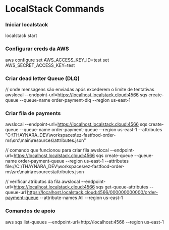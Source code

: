 # LocalStack Commands

### Iniciar localstack 
localstack start

### Configurar creds da AWS
aws configure
set AWS_ACCESS_KEY_ID=test
set AWS_SECRET_ACCESS_KEY=test

### Criar dead letter Queue (DLQ)
// onde mensagens são enviadas após excederem o limite de tentativas
awslocal --endpoint-url=https://localhost.localstack.cloud:4566 sqs create-queue --queue-name order-payment-dlq --region us-east-1

### Criar fila de payments
awslocal --endpoint-url=https://localhost.localstack.cloud:4566 sqs create-queue --queue-name order-payment-queue --region us-east-1 --attributes "C:\THAYNARA_DEV\workspaces\ez-fastfood-order-ms\src\main\resources\attributes.json"

// comando que funcionou para criar fila
awslocal --endpoint-url=https://localhost.localstack.cloud:4566 sqs create-queue --queue-name order-payment-queue --region us-east-1 --attributes file://C:\THAYNARA_DEV\workspaces\ez-fastfood-order-ms\src\main\resources\attributes.json

// verificar atributos da fila
awslocal --endpoint-url=https://localhost.localstack.cloud:4566 sqs get-queue-attributes --queue-url https://localhost.localstack.cloud:4566/000000000000/order-payment-queue --attribute-names All --region us-east-1

### Comandos de apoio
aws sqs list-queues --endpoint-url=http://localhost:4566 --region us-east-1
